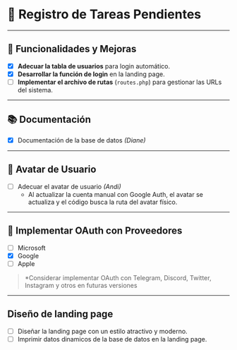 # 📝 Registro de Tareas Pendientes

---

## 🔧 Funcionalidades y Mejoras

- [x] **Adecuar la tabla de usuarios** para login automático.
- [x] **Desarrollar la función de login** en la landing page.
- [ ] **Implementar el archivo de rutas** (`routes.php`) para gestionar las URLs del sistema.

---

## 📚 Documentación

- [x] Documentación de la base de datos _(Diane)_

---

## 👤 Avatar de Usuario

- [ ] Adecuar el avatar de usuario _(Andi)_
  - Al actualizar la cuenta manual con Google Auth, el avatar se actualiza y el código busca la ruta del avatar físico.

---

## 🔗 Implementar OAuth con Proveedores

- [ ] Microsoft
- [x] Google
- [ ] Apple

> \*Considerar implementar OAuth con Telegram, Discord, Twitter, Instagram y otros en futuras versiones

---

## Diseño de landing page

- [ ] Diseñar la landing page con un estilo atractivo y moderno.
- [ ] Imprimir datos dinamicos de la base de datos en la landing page.